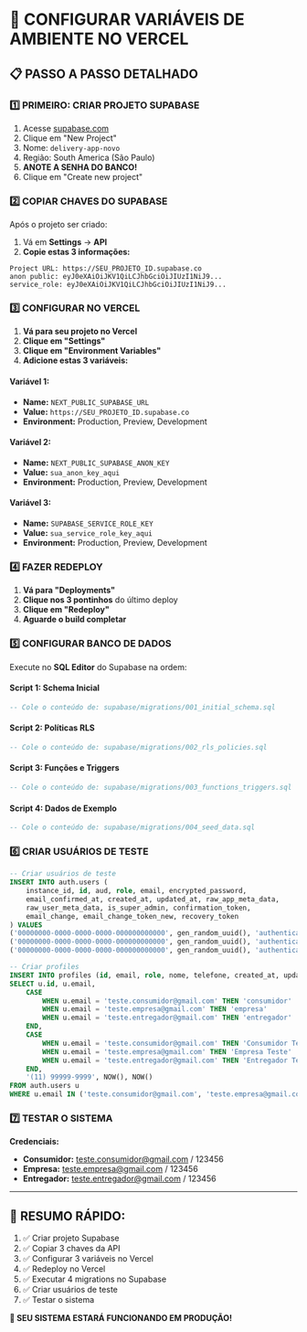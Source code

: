 # 🔐 CONFIGURAR VARIÁVEIS DE AMBIENTE NO VERCEL

## 📋 **PASSO A PASSO DETALHADO**

### 1️⃣ **PRIMEIRO: CRIAR PROJETO SUPABASE**

1. Acesse [supabase.com](https://supabase.com)
2. Clique em "New Project"
3. Nome: `delivery-app-novo`
4. Região: South America (São Paulo)
5. **ANOTE A SENHA DO BANCO!**
6. Clique em "Create new project"

### 2️⃣ **COPIAR CHAVES DO SUPABASE**

Após o projeto ser criado:

1. Vá em **Settings** → **API**
2. **Copie estas 3 informações:**

```
Project URL: https://SEU_PROJETO_ID.supabase.co
anon public: eyJ0eXAiOiJKV1QiLCJhbGciOiJIUzI1NiJ9...
service_role: eyJ0eXAiOiJKV1QiLCJhbGciOiJIUzI1NiJ9...
```

### 3️⃣ **CONFIGURAR NO VERCEL**

1. **Vá para seu projeto no Vercel**
2. **Clique em "Settings"**
3. **Clique em "Environment Variables"**
4. **Adicione estas 3 variáveis:**

#### **Variável 1:**
- **Name:** `NEXT_PUBLIC_SUPABASE_URL`
- **Value:** `https://SEU_PROJETO_ID.supabase.co`
- **Environment:** Production, Preview, Development

#### **Variável 2:**
- **Name:** `NEXT_PUBLIC_SUPABASE_ANON_KEY`
- **Value:** `sua_anon_key_aqui`
- **Environment:** Production, Preview, Development

#### **Variável 3:**
- **Name:** `SUPABASE_SERVICE_ROLE_KEY`
- **Value:** `sua_service_role_key_aqui`
- **Environment:** Production, Preview, Development

### 4️⃣ **FAZER REDEPLOY**

1. **Vá para "Deployments"**
2. **Clique nos 3 pontinhos** do último deploy
3. **Clique em "Redeploy"**
4. **Aguarde o build completar**

### 5️⃣ **CONFIGURAR BANCO DE DADOS**

Execute no **SQL Editor** do Supabase na ordem:

#### **Script 1: Schema Inicial**
```sql
-- Cole o conteúdo de: supabase/migrations/001_initial_schema.sql
```

#### **Script 2: Políticas RLS**
```sql
-- Cole o conteúdo de: supabase/migrations/002_rls_policies.sql
```

#### **Script 3: Funções e Triggers**
```sql
-- Cole o conteúdo de: supabase/migrations/003_functions_triggers.sql
```

#### **Script 4: Dados de Exemplo**
```sql
-- Cole o conteúdo de: supabase/migrations/004_seed_data.sql
```

### 6️⃣ **CRIAR USUÁRIOS DE TESTE**

```sql
-- Criar usuários de teste
INSERT INTO auth.users (
    instance_id, id, aud, role, email, encrypted_password, 
    email_confirmed_at, created_at, updated_at, raw_app_meta_data, 
    raw_user_meta_data, is_super_admin, confirmation_token, 
    email_change, email_change_token_new, recovery_token
) VALUES 
('00000000-0000-0000-0000-000000000000', gen_random_uuid(), 'authenticated', 'authenticated', 'teste.consumidor@gmail.com', crypt('123456', gen_salt('bf')), NOW(), NOW(), NOW(), '{"provider":"email","providers":["email"]}', '{}', FALSE, '', '', '', ''),
('00000000-0000-0000-0000-000000000000', gen_random_uuid(), 'authenticated', 'authenticated', 'teste.empresa@gmail.com', crypt('123456', gen_salt('bf')), NOW(), NOW(), NOW(), '{"provider":"email","providers":["email"]}', '{}', FALSE, '', '', '', ''),
('00000000-0000-0000-0000-000000000000', gen_random_uuid(), 'authenticated', 'authenticated', 'teste.entregador@gmail.com', crypt('123456', gen_salt('bf')), NOW(), NOW(), NOW(), '{"provider":"email","providers":["email"]}', '{}', FALSE, '', '', '', '');

-- Criar profiles
INSERT INTO profiles (id, email, role, nome, telefone, created_at, updated_at)
SELECT u.id, u.email,
    CASE 
        WHEN u.email = 'teste.consumidor@gmail.com' THEN 'consumidor'
        WHEN u.email = 'teste.empresa@gmail.com' THEN 'empresa'
        WHEN u.email = 'teste.entregador@gmail.com' THEN 'entregador'
    END,
    CASE 
        WHEN u.email = 'teste.consumidor@gmail.com' THEN 'Consumidor Teste'
        WHEN u.email = 'teste.empresa@gmail.com' THEN 'Empresa Teste'
        WHEN u.email = 'teste.entregador@gmail.com' THEN 'Entregador Teste'
    END,
    '(11) 99999-9999', NOW(), NOW()
FROM auth.users u
WHERE u.email IN ('teste.consumidor@gmail.com', 'teste.empresa@gmail.com', 'teste.entregador@gmail.com');
```

### 7️⃣ **TESTAR O SISTEMA**

**Credenciais:**
- **Consumidor:** teste.consumidor@gmail.com / 123456
- **Empresa:** teste.empresa@gmail.com / 123456
- **Entregador:** teste.entregador@gmail.com / 123456

---

## 🎯 **RESUMO RÁPIDO:**

1. ✅ Criar projeto Supabase
2. ✅ Copiar 3 chaves da API
3. ✅ Configurar 3 variáveis no Vercel
4. ✅ Redeploy no Vercel
5. ✅ Executar 4 migrations no Supabase
6. ✅ Criar usuários de teste
7. ✅ Testar o sistema

**🚀 SEU SISTEMA ESTARÁ FUNCIONANDO EM PRODUÇÃO!**